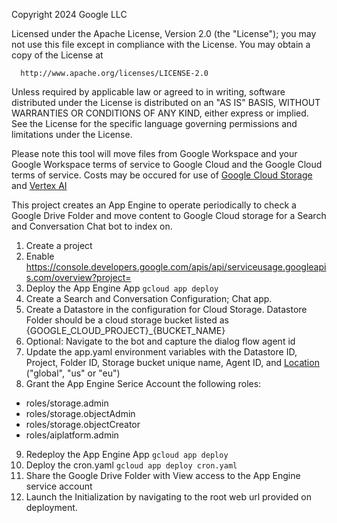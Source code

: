 Copyright 2024 Google LLC

Licensed under the Apache License, Version 2.0 (the "License");
you may not use this file except in compliance with the License.
You may obtain a copy of the License at

      http://www.apache.org/licenses/LICENSE-2.0

Unless required by applicable law or agreed to in writing, software
distributed under the License is distributed on an "AS IS" BASIS,
WITHOUT WARRANTIES OR CONDITIONS OF ANY KIND, either express or implied.
See the License for the specific language governing permissions and
limitations under the License.

Please note this tool will move files from Google Workspace and your Google Workspace terms of service to Google Cloud and the Google Cloud terms of service. Costs may be occured for use of [Google Cloud Storage](https://cloud.google.com/storage/pricing) and [Vertex AI](https://cloud.google.com/vertex-ai/pricing)

This project creates an App Engine to operate periodically to check a Google Drive Folder and move content to Google Cloud storage for a Search and Conversation Chat bot to index on.

1. Create a project
2. Enable https://console.developers.google.com/apis/api/serviceusage.googleapis.com/overview?project=<ProjectId>
3. Deploy the App Engine App ```gcloud app deploy```
4. Create a Search and Conversation Configuration; Chat app.
5. Create a Datastore in the configuration for Cloud Storage. Datastore Folder should be a cloud storage bucket listed as {GOOGLE_CLOUD_PROJECT}_{BUCKET_NAME}
6. Optional: Navigate to the bot and capture the dialog flow agent id
7. Update the app.yaml environment variables with the Datastore ID, Project, Folder ID, Storage bucket unique name, Agent ID, and [Location](https://cloud.google.com/generative-ai-app-builder/docs/locations#specify_a_multi-region_for_your_data_store) ("global", "us" or "eu")
8. Grant the App Engine Serice Account the following roles:
  - roles/storage.admin
  - roles/storage.objectAdmin
  - roles/storage.objectCreator
  - roles/aiplatform.admin
9. Redeploy the App Engine App ```gcloud app deploy```
10. Deploy the cron.yaml ```gcloud app deploy cron.yaml```
11. Share the Google Drive Folder with View access to the App Engine service account
12. Launch the Initialization by navigating to the root web url provided on deployment.
